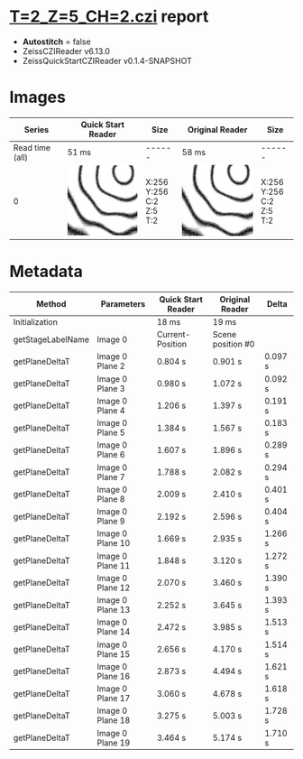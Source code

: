 # [T=2_Z=5_CH=2.czi](https://zenodo.org/record/7015307/files/T%3D2_Z%3D5_CH%3D2.czi) report
 - **Autostitch** = false
 - ZeissCZIReader v6.13.0
 - ZeissQuickStartCZIReader v0.1.4-SNAPSHOT

# Images 

| Series            | Quick Start Reader | Size | Original Reader | Size |
|-------------------|--------------------|------|-----------------|------|
| Read time (all)   |51 ms|------|58 ms|------|
|0|![T=2_Z=5_CH=2.quick_true.flat_true.stitch_false.series_0.jpg](T=2_Z=5_CH=2/T=2_Z=5_CH=2.quick_true.flat_true.stitch_false.series_0.jpg)|X:256<br>Y:256<br>C:2<br>Z:5<br>T:2|![T=2_Z=5_CH=2.quick_false.flat_true.stitch_false.series_0.jpg](T=2_Z=5_CH=2/T=2_Z=5_CH=2.quick_false.flat_true.stitch_false.series_0.jpg)|X:256<br>Y:256<br>C:2<br>Z:5<br>T:2|

# Metadata

|  Method            | Parameters       | Quick Start Reader | Original Reader | Delta  |
| -------------------|------------------|--------------------|-----------------|------- |
| Initialization     |                  |18 ms|19 ms|        |
| getStageLabelName| Image 0 | Current-Position| Scene position #0| |
| getPlaneDeltaT| Image 0 Plane 2 |  0.804 s |  0.901 s | 0.097 s |
| getPlaneDeltaT| Image 0 Plane 3 |  0.980 s |  1.072 s | 0.092 s |
| getPlaneDeltaT| Image 0 Plane 4 |  1.206 s |  1.397 s | 0.191 s |
| getPlaneDeltaT| Image 0 Plane 5 |  1.384 s |  1.567 s | 0.183 s |
| getPlaneDeltaT| Image 0 Plane 6 |  1.607 s |  1.896 s | 0.289 s |
| getPlaneDeltaT| Image 0 Plane 7 |  1.788 s |  2.082 s | 0.294 s |
| getPlaneDeltaT| Image 0 Plane 8 |  2.009 s |  2.410 s | 0.401 s |
| getPlaneDeltaT| Image 0 Plane 9 |  2.192 s |  2.596 s | 0.404 s |
| getPlaneDeltaT| Image 0 Plane 10 |  1.669 s |  2.935 s | 1.266 s |
| getPlaneDeltaT| Image 0 Plane 11 |  1.848 s |  3.120 s | 1.272 s |
| getPlaneDeltaT| Image 0 Plane 12 |  2.070 s |  3.460 s | 1.390 s |
| getPlaneDeltaT| Image 0 Plane 13 |  2.252 s |  3.645 s | 1.393 s |
| getPlaneDeltaT| Image 0 Plane 14 |  2.472 s |  3.985 s | 1.513 s |
| getPlaneDeltaT| Image 0 Plane 15 |  2.656 s |  4.170 s | 1.514 s |
| getPlaneDeltaT| Image 0 Plane 16 |  2.873 s |  4.494 s | 1.621 s |
| getPlaneDeltaT| Image 0 Plane 17 |  3.060 s |  4.678 s | 1.618 s |
| getPlaneDeltaT| Image 0 Plane 18 |  3.275 s |  5.003 s | 1.728 s |
| getPlaneDeltaT| Image 0 Plane 19 |  3.464 s |  5.174 s | 1.710 s |
